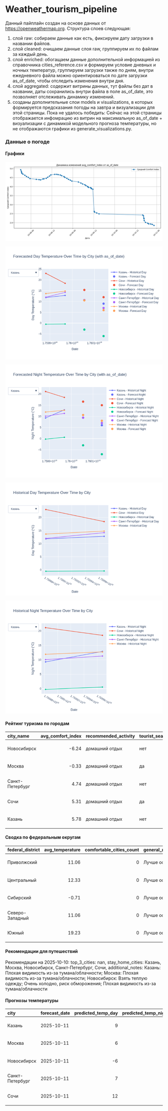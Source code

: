 # Weather_tourism_pipeline
Данный пайплайн создан на основе данных от https://openweathermap.org.
Структура слоев следующая:
  1) слой raw: 
  собираем данные как есть, фиксируем дату загрузки в названии файлов.
  2) слой cleaned:
  очищаем данные слоя raw, группируем их по файлам за каждый день.
  3) слой enriched:
  обогащаем данные дополнительной информацией из справочника cities_reference.csv и формируем условие дневных и ночных температур,
  группируем загрузки также по дням, внутри ежедневного файла можно ориентироваться по дате загрузки as_of_date, чтобы отследить изменения внутри дня.
  4) слой aggregated:
   содержит витрины данных, тут файлы без дат в названии, даты сохранились внутри файла в поле as_of_date, это позволняет отслеживать динамику изменений.
  6) созданы дополнительные слои models и visualizations, в которых формируется предсказания погоды на завтра и визуализации для этой страницы.
  Пока не удалось победить: Сейчас на этой страницы отображается инфомрацию из витрин на максимальную as_of_date + визуализации с динамикой модельного прогноза температуры, 
  но не отображаются графики из generate_visualizations.py.
<!-- WEATHER DATA START -->
### Данные о погоде

#### Графики
![Comfort Index Trend](data/visualizations/comfort_index_trend.png)

![Forecasted Day Temperature](data/visualizations/forecasted_day_temperature.png)

![Forecasted Night Temperature](data/visualizations/forecasted_night_temperature.png)

![Historical Day Temperature](data/visualizations/historical_day_temperature.png)

![Historical Night Temperature](data/visualizations/historical_night_temperature.png)

#### Рейтинг туризма по городам
| city_name       |   avg_comfort_index | recommended_activity   | tourist_season_match   | tourism_season   | tour_recommendation       | as_of_date          |
|:----------------|--------------------:|:-----------------------|:-----------------------|:-----------------|:--------------------------|:--------------------|
| Новосибирск     |               -6.24 | домашний отдых         | нет                    | Июнь-Август      | домашний отдых вне сезона | 2025-10-10 22:33:00 |
| Москва          |               -0.33 | домашний отдых         | да                     | Круглогодично    | домашний отдых в сезон    | 2025-10-10 22:33:00 |
| Санкт-Петербург |                4.74 | домашний отдых         | нет                    | Май-Сентябрь     | домашний отдых вне сезона | 2025-10-10 22:33:00 |
| Сочи            |                5.31 | домашний отдых         | да                     | Май-Октябрь      | домашний отдых в сезон    | 2025-10-10 22:33:00 |
| Казань          |                5.78 | домашний отдых         | нет                    | Май-Сентябрь     | домашний отдых вне сезона | 2025-10-10 22:33:00 |

#### Сводка по федеральным округам
| federal_district   |   avg_temperature |   comfortable_cities_count | general_recommendation   | as_of_date          |
|:-------------------|------------------:|---------------------------:|:-------------------------|:--------------------|
| Приволжский        |             11.06 |                          0 | Лучше остаться дома      | 2025-10-10 22:33:00 |
| Центральный        |             12.33 |                          0 | Лучше остаться дома      | 2025-10-10 22:33:00 |
| Сибирский          |             -0.71 |                          0 | Лучше остаться дома      | 2025-10-10 22:33:00 |
| Северо-Западный    |             11.06 |                          0 | Лучше остаться дома      | 2025-10-10 22:33:00 |
| Южный              |             19.23 |                          0 | Лучше остаться дома      | 2025-10-10 22:33:00 |

#### Рекомендации для путешествий
Рекомендации на 2025-10-10: top_3_cities: nan, stay_home_cities: Казань, Москва, Новосибирск, Санкт-Петербург, Сочи, additional_notes: Казань: Плохая видимость из-за тумана/облачности; Москва: Плохая видимость из-за тумана/облачности; Новосибирск: Взять теплую одежду; Очень холодно, риск обморожения; Плохая видимость из-за тумана/облачности

#### Прогнозы температуры
| city            | forecast_date   |   predicted_temp_day |   predicted_temp_night | model_type       | as_of_date          |
|:----------------|:----------------|---------------------:|-----------------------:|:-----------------|:--------------------|
| Казань          | 2025-10-11      |                    9 |                      6 | LinearRegression | 2025-10-10 22:33:34 |
| Москва          | 2025-10-11      |                    6 |                      8 | LinearRegression | 2025-10-10 22:33:34 |
| Новосибирск     | 2025-10-11      |                   -6 |                     -7 | LinearRegression | 2025-10-10 22:33:34 |
| Санкт-Петербург | 2025-10-11      |                    7 |                      7 | LinearRegression | 2025-10-10 22:33:34 |
| Сочи            | 2025-10-11      |                   12 |                     15 | LinearRegression | 2025-10-10 22:33:34 |


<!-- WEATHER DATA END -->

